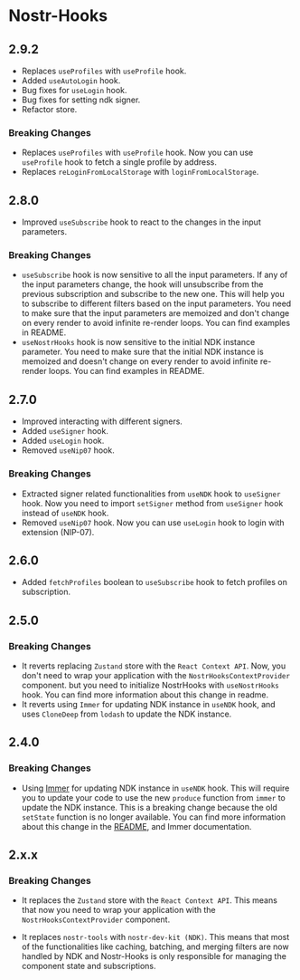 # Nostr-Hooks

## 2.9.2

- Replaces `useProfiles` with `useProfile` hook.
- Added `useAutoLogin` hook.
- Bug fixes for `useLogin` hook.
- Bug fixes for setting ndk signer.
- Refactor store.

### Breaking Changes

- Replaces `useProfiles` with `useProfile` hook. Now you can use `useProfile` hook to fetch a single profile by address.
- Replaces `reLoginFromLocalStorage` with `loginFromLocalStorage`.

## 2.8.0

- Improved `useSubscribe` hook to react to the changes in the input parameters.

### Breaking Changes

- `useSubscribe` hook is now sensitive to all the input parameters. If any of the input parameters change, the hook will unsubscribe from the previous subscription and subscribe to the new one. This will help you to subscribe to different filters based on the input parameters. You need to make sure that the input parameters are memoized and don't change on every render to avoid infinite re-render loops. You can find examples in README.
- `useNostrHooks` hook is now sensitive to the initial NDK instance parameter. You need to make sure that the initial NDK instance is memoized and doesn't change on every render to avoid infinite re-render loops. You can find examples in README.

## 2.7.0

- Improved interacting with different signers.
- Added `useSigner` hook.
- Added `useLogin` hook.
- Removed `useNip07` hook.

### Breaking Changes

- Extracted signer related functionalities from `useNDK` hook to `useSigner` hook. Now you need to import `setSigner` method from `useSigner` hook instead of `useNDK` hook.
- Removed `useNip07` hook. Now you can use `useLogin` hook to login with extension (NIP-07).

## 2.6.0

- Added `fetchProfiles` boolean to `useSubscribe` hook to fetch profiles on subscription.

## 2.5.0

### Breaking Changes

- It reverts replacing `Zustand` store with the `React Context API`. Now, you don't need to wrap your application with the `NostrHooksContextProvider` component. but you need to initialize NostrHooks with `useNostrHooks` hook. You can find more information about this change in readme.
- It reverts using `Immer` for updating NDK instance in `useNDK` hook, and uses `CloneDeep` from `lodash` to update the NDK instance.

## 2.4.0

### Breaking Changes

- Using [Immer](https://github.com/immerjs/use-immer) for updating NDK instance in `useNDK` hook. This will require you to update your code to use the new `produce` function from `immer` to update the NDK instance. This is a breaking change because the old `setState` function is no longer available. You can find more information about this change in the [README](https://github.com/ostyjs/nostr-hooks/blob/master/README.md), and Immer documentation.

## 2.x.x

### Breaking Changes

- It replaces the `Zustand` store with the `React Context API`.
  This means that now you need to wrap your application with the `NostrHooksContextProvider` component.

- It replaces `nostr-tools` with `nostr-dev-kit (NDK)`.
  This means that most of the functionalities like caching, batching, and merging filters are now handled by NDK and Nostr-Hooks is only responsible for managing the component state and subscriptions.
